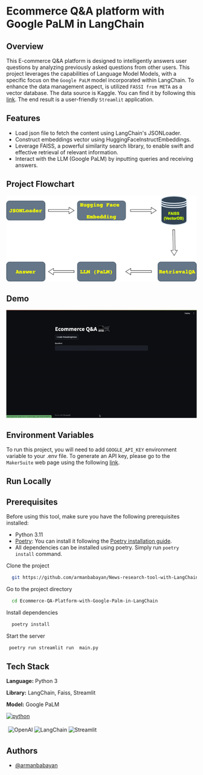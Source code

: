 
# Ecommerce Q&A platform with Google PaLM in LangChain

## Overview

This E-commerce Q&A platform is designed to intelligently answers user questions by analyzing previously asked questions from other users. This project leverages the capabilities of Language Model Models, with a specific focus on the `Google PaLM` model incorporated within LangChain. To enhance the data management aspect, is utilized `FASSI from META` as a vector database. The data source is Kaggle. You can find it by following this [link](https://www.kaggle.com/datasets/saadmakhdoom/ecommerce-faq-chatbot-dataset).
The end result is a user-friendly `Streamlit` application.

## Features

- Load json file to fetch the content using LangChain's JSONLoader.
- Construct embeddings vector using HuggingFaceInstructEmbeddings. 
- Leverage FAISS, a powerful similarity search library, to enable swift and effective retrieval of relevant information.
- Interact with the LLM (Google PaLM) by inputting queries and receiving answers.

## Project Flowchart

![Flowchart](demo/Project_Flowchart.png)

## Demo
![](demo/demo.gif)

## Environment Variables

To run this project, you will need to add `GOOGLE_API_KEY` environment variable to your .env file. To generate an API key, please go to the `MakerSuite` web page using the following [link](https://makersuite.google.com/).

## Run Locally

## Prerequisites

Before using this tool, make sure you have the following prerequisites installed:

- Python 3.11
- [Poetry](https://python-poetry.org/): You can install it following the [Poetry installation guide](https://python-poetry.org/docs/#installation).
- All dependencies can be installed using poetry. Simply run `poetry install` command.

Clone the project

```bash
  git https://github.com/armanbabayan/News-research-tool-with-LangChain.git
```

Go to the project directory

```bash
  cd Ecommerce-QA-Platform-with-Google-Palm-in-LangChain
```

Install dependencies

```bash
  poetry install
```

Start the server

```bash
 poetry run streamlit run  main.py
```


## Tech Stack
**Language:**  Python 3

**Library:** LangChain, Faiss, Streamlit

**Model:** Google PaLM

[![python](https://camo.githubusercontent.com/3cdf9577401a2c7dceac655bbd37fb2f3ee273a457bf1f2169c602fb80ca56f8/68747470733a2f2f666f7274686562616467652e636f6d2f696d616765732f6261646765732f6d6164652d776974682d707974686f6e2e737667)](https://www.python.org/)  

<div style="flex: 50%; padding: 5px;">
    <img src="https://seeklogo.com/images/G/google-palm-logo-D04D962B7F-seeklogo.com.png" alt="OpenAI" style="width:10%;">
    <img src="https://avatars.githubusercontent.com/u/126733545?s=48&v=4" alt="LangChain" style="width:10%;">
    <img src="https://avatars.githubusercontent.com/u/45109972?s=200&v=4" alt="Streamlit" style="width:10%;">
  </div>


## Authors

- [@armanbabayan](https://github.com/armanbabayan)

